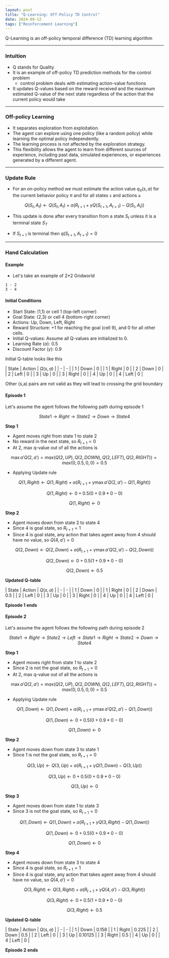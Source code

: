 ```yaml
---
layout: post
title: "Q-Learning: Off-Policy TD Control"
date: 2024-09-12
tags: ["Reinforcement Learning"]
---
```


Q-Learning is an off-policy temporal difference (TD) learning algorithm

---
### Intuition

- Q stands for Quality
- It is an example of off-policy TD prediction methods for the control problem
    - control problem deals with estimating action-value functions
-  It updates Q-values based on the reward received and the maximum estimated Q-value of the next state regardless of the action that the current policy would take

---

### Off-policy Learning

- It separates exploration from exploitation. 
- The agent can explore using one policy (like a random policy) while learning the optimal policy independently. 
- The learning process is not affected by the exploration strategy.
- This flexibility allows the agent to learn from different sources of experience, including past data, simulated experiences, or experiences generated by a different agent.

---

### Update Rule

- For an on-policy method we must estimate the action value $q_{\pi}(s, a)$ for the current behavior policy $\pi$ and for all states `s` and actions `a`

$$ {Q}(S_t,A_t) \leftarrow {Q}(S_t,A_t) + \alpha \left (R_{t+1} + \gamma Q(S_{t+1},A_{t+1}) - {Q}(S_t,A_t) \right ) $$

- This update is done after every transition from a state $S_t$ unless it is a terminal state $S_T$

- If $S_{t+1}$ is terminal then $q(S_{t+1},A_{t+1}) = 0$

---

### Hand Calculation

#### Example

- Let's take an example of 2*2 Gridworld 

```
1 - 2
3 - 4
```

#### Initial Conditions
- Start State: (1,1) or cell 1 (top-left corner)
- Goal State: (2,3) or cell 4 (bottom-right corner)
- Actions: Up, Down, Left, Right
- Reward Structure: +1 for reaching the goal (cell 9), and 0 for all other cells.
- Initial Q-values: Assume all Q-values are initialized to 0.
- Learning Rate ($\alpha$): 0.5
- Discount Factor ($\gamma$): 0.9

Initial Q-table looks like this

| State | Action | $Q(s,a)$ |
| - | - |
| 1 | Down | 0 |
| 1 | Right | 0 |
| 2 | Down | 0 |
| 2 | Left | 0 |
| 3 | Up | 0 |
| 3 | Right | 0 |
| 4 | Up | 0 |
| 4 | Left | 0 |

Other (s,a) pairs are not valid as they will lead to crossing the grid boundary

#### Episode 1

Let's assume the agent follows the following path during episode 1

$$ State 1 \rightarrow Right \rightarrow State 2 \rightarrow Down \rightarrow State 4 $$

**Step 1**

- Agent moves right from state 1 to state 2
- No reward in the next state, so $R_{t+1} = 0$
- At 2, max q-value out of all the actions is 

$$ \max{a'} Q(2,a') = max(Q(2,UP), Q(2,DOWN), Q(2,LEFT),Q(2,RIGHT))= max(0,0.5,0,0) = 0.5 $$

- Applying Update rule

$$ {Q}(1,Right) \leftarrow {Q}(1,Right) + \alpha \left (R_{t+1} + \gamma \max{a'} Q(2,a') - {Q}(1,Right) \right ) $$

$$ {Q}(1,Right) \leftarrow 0 + 0.5(0 + 0.9*0 - 0) $$

$$ {Q}(1,Right) \leftarrow 0 $$

**Step 2**

- Agent moves down from state 2 to state 4
- Since 4 is goal state, so $R_{t+1} = 1$
- Since 4 is goal state, any action that takes agent away from 4 should have no value, so $Q(4,a') = 0$

$$ {Q}(2,Down) \leftarrow {Q}(2,Down) + \alpha \left (R_{t+1} + \gamma \max{a'} Q(2,a') - {Q}(2,Down) \right ) $$

$$ {Q}(2,Down) \leftarrow 0 + 0.5(1 + 0.9*0 - 0) $$

$$ {Q}(2,Down) \leftarrow 0.5 $$

**Updated Q-table**

| State | Action | $Q(s,a)$ |
| - | - |
| 1 | Down | 0 |
| 1 | Right | 0 |
| 2 | Down | 0.5 |
| 2 | Left | 0 |
| 3 | Up | 0 |
| 3 | Right | 0 |
| 4 | Up | 0 |
| 4 | Left | 0 |

**Episode 1 ends**


#### Episode 2

Let's assume the agent follows the following path during episode 2

$$ State 1 \rightarrow Right \rightarrow State 2 \rightarrow Left \rightarrow State 1 \rightarrow Right \rightarrow State 2 \rightarrow Down \rightarrow State 4 $$

**Step 1**

- Agent moves right from state 1 to state 2
- Since 2 is not the goal state, so $R_{t+1} = 0$
- At 2, max q-value out of all the actions is 

$$ \max{a'} Q(2,a') = max(Q(2,UP), Q(2,DOWN), Q(2,LEFT),Q(2,RIGHT))= max(0,0.5,0,0) = 0.5 $$

- Applying Update rule

$$ {Q}(1,Down) \leftarrow {Q}(1,Down) + \alpha \left (R_{t+1} + \gamma \max{a'} Q(2,a') - {Q}(1,Down) \right ) $$

$$ {Q}(1,Down) \leftarrow 0 + 0.5(0 + 0.9*0 - 0) $$

$$ {Q}(1,Down) \leftarrow 0 $$

**Step 2**

- Agent moves down from state 3 to state 1
- Since 1 is not the goal state, so $R_{t+1} = 0$

$$ {Q}(3,Up) \leftarrow {Q}(3,Up) + \alpha \left (R_{t+1} + \gamma Q(1,Down) - {Q}(3,Up) \right ) $$

$$ {Q}(3,Up) \leftarrow 0 + 0.5(0 + 0.9*0 - 0) $$

$$ {Q}(3,Up) \leftarrow 0 $$

**Step 3**

- Agent moves down from state 1 to state 3
- Since 3 is not the goal state, so $R_{t+1} = 0$

$$ {Q}(1,Down) \leftarrow {Q}(1,Down) + \alpha \left (R_{t+1} + \gamma Q(3,Right) - {Q}(1,Down) \right ) $$

$$ {Q}(1,Down) \leftarrow 0 + 0.5(0 + 0.9*0 - 0) $$

$$ {Q}(1,Down) \leftarrow 0 $$

**Step 4**

- Agent moves down from state 3 to state 4
- Since 4 is goal state, so $R_{t+1} = 1$
- Since 4 is goal state, any action that takes agent away from 4 should have no value, so $Q(4,a') = 0$

$$ {Q}(3,Right) \leftarrow {Q}(3,Right) + \alpha \left (R_{t+1} + \gamma Q(4,a') - {Q}(3,Right) \right ) $$

$$ {Q}(3,Right) \leftarrow 0 + 0.5(1 + 0.9*0 - 0) $$

$$ {Q}(3,Right) \leftarrow 0.5 $$

**Updated Q-table**

| State | Action | $Q(s,a)$ |
| - | - |
| 1 | Down | 0.158 |
| 1 | Right | 0.225 |
| 2 | Down | 0.5 |
| 2 | Left | 0 |
| 3 | Up | 0.10125 |
| 3 | Right | 0.5 |
| 4 | Up | 0 |
| 4 | Left | 0 |

**Episode 2 ends**

